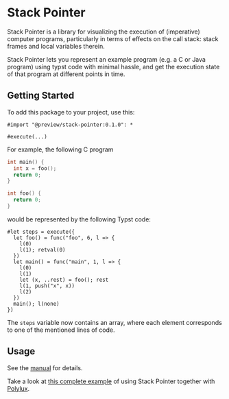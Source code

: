 # Stack Pointer

Stack Pointer is a library for visualizing the execution of (imperative) computer programs, particularly in terms of effects on the call stack: stack frames and local variables therein.

Stack Pointer lets you represent an example program (e.g. a C or Java program) using typst code with minimal hassle, and get the execution state of that program at different points in time.

## Getting Started

To add this package to your project, use this:

```typ
#import "@preview/stack-pointer:0.1.0": *

#execute(...)
```

For example, the following C program

```c
int main() {
  int x = foo();
  return 0;
}

int foo() {
  return 0;
}
```

would be represented by the following Typst code:

```typ
#let steps = execute({
  let foo() = func("foo", 6, l => {
    l(0)
    l(1); retval(0)
  })
  let main() = func("main", 1, l => {
    l(0)
    l(1)
    let (x, ..rest) = foo(); rest
    l(1, push("x", x))
    l(2)
  })
  main(); l(none)
})
```

The `steps` variable now contains an array, where each element corresponds to one of the mentioned lines of code.

## Usage

See the [manual](docs/manual.pdf) for details.

Take a look at [this complete example](gallery/sum.pdf) of using Stack Pointer together with [Polylux](https://polylux.dev/book/).
